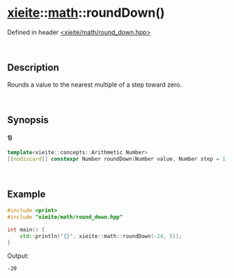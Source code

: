 # [xieite](../../xieite.md)\:\:[math](../../math.md)\:\:roundDown\(\)
Defined in header [<xieite/math/round_down.hpp>](../../../include/xieite/math/round_down.hpp)

&nbsp;

## Description
Rounds a value to the nearest multiple of a step toward zero.

&nbsp;

## Synopsis
#### 1)
```cpp
template<xieite::concepts::Arithmetic Number>
[[nodiscard]] constexpr Number roundDown(Number value, Number step = 1) noexcept;
```

&nbsp;

## Example
```cpp
#include <print>
#include "xieite/math/round_down.hpp"

int main() {
    std::println("{}", xieite::math::roundDown(-24, 5));
}
```
Output:
```
-20
```
